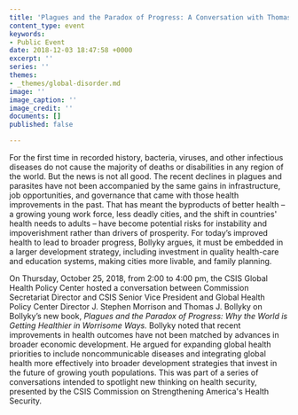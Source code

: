```yaml
---
title: 'Plagues and the Paradox of Progress: A Conversation with Thomas J. Bollyky'
content_type: event
keywords:
- Public Event
date: 2018-12-03 18:47:58 +0000
excerpt: ''
series: ''
themes:
- _themes/global-disorder.md
image: ''
image_caption: ''
image_credit: ''
documents: []
published: false

---
```

For the first time in recorded history, bacteria, viruses, and other infectious diseases do not cause the majority of deaths or disabilities in any region of the world. But the news is not all good. The recent declines in plagues and parasites have not been accompanied by the same gains in infrastructure, job opportunities, and governance that came with those health improvements in the past. That has meant the byproducts of better health – a growing young work force, less deadly cities, and the shift in countries' health needs to adults – have become potential risks for instability and impoverishment rather than drivers of prosperity. For today’s improved health to lead to broader progress, Bollyky argues, it must be embedded in a larger development strategy, including investment in quality health-care and education systems, making cities more livable, and family planning.

On Thursday, October 25, 2018, from 2:00 to 4:00 pm, the CSIS Global Health Policy Center hosted a conversation between Commission Secretariat Director and CSIS Senior Vice President and Global Health Policy Center Director J. Stephen Morrison and Thomas J. Bollyky on Bollyky’s new book, _Plagues and the Paradox of Progress: Why the World is Getting Healthier in Worrisome Ways._ Bollyky noted that recent improvements in health outcomes have not been matched by advances in broader economic development. He argued for expanding global health priorities to include noncommunicable diseases and integrating global health more effectively into broader development strategies that invest in the future of growing youth populations. This was part of a series of conversations intended to spotlight new thinking on health security, presented by the CSIS Commission on Strengthening America's Health Security.